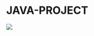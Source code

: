 # JAVA-PROJECT
<img src="https://img.shields.io/badge/Java-007396?style=flat&logo=OpenJDK&logoColor=white"/>
